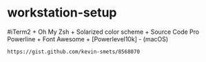 # workstation-setup

#iTerm2 + Oh My Zsh + Solarized color scheme + Source Code Pro Powerline + Font Awesome + [Powerlevel10k] - (macOS)

`https://gist.github.com/kevin-smets/8568070`
